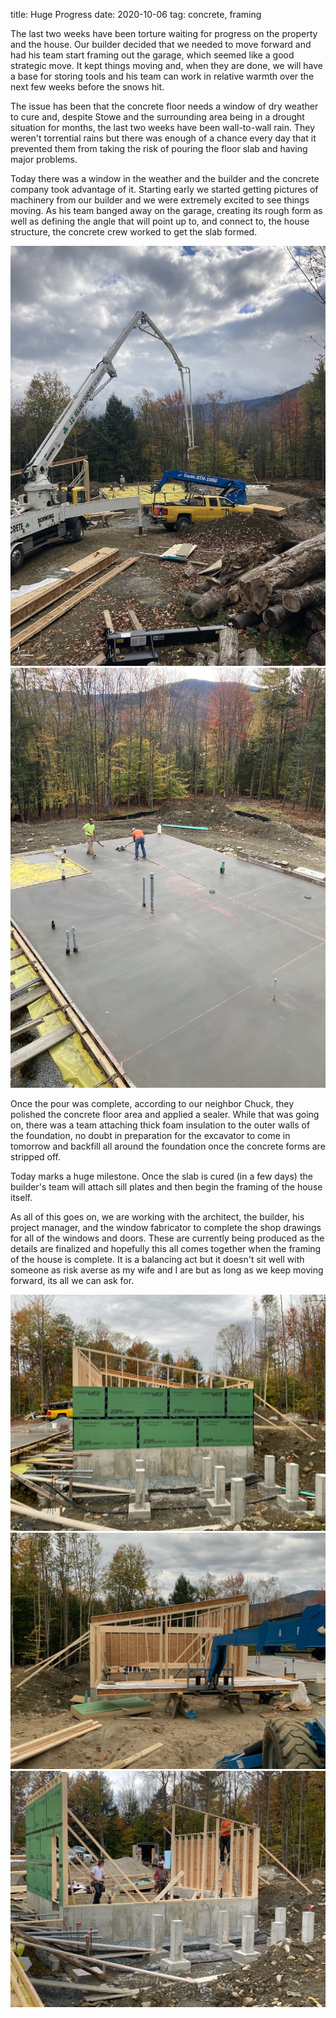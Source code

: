 title: Huge Progress
date: 2020-10-06
tag: concrete, framing


The last two weeks have been torture waiting for progress on the property and the house. Our builder decided that we needed to move forward and had his team start framing out the garage, which seemed like a good strategic move. It kept things moving and, when they are done, we will have a base for storing tools and his team can work in relative warmth over the next few weeks before the snows hit.

The issue has been that the concrete floor needs a window of dry weather to cure and, despite Stowe  and the surrounding area being in a drought situation for months, the last two weeks have been wall-to-wall rain.  They weren't torrential rains but there was enough of a chance every day that it prevented them from taking the risk of pouring the floor slab and having major problems.

Today there was a window in the weather and the builder and the concrete company took advantage of it.  Starting early we started getting pictures of machinery from our builder and we were extremely excited to see things moving.  As his team banged away on the garage, creating its rough form as well as defining the angle that will point up to, and connect to, the house structure, the concrete crew worked to get the slab formed. 

![](/files/concrete-boom.jpeg)      
![](/files/concrete-pour.jpeg)      


Once the pour was complete, according to our neighbor Chuck, they polished the concrete floor area and applied a sealer. While that was going on, there was a team attaching thick foam insulation to the outer walls of the foundation, no doubt in preparation for the excavator to come in tomorrow and backfill all around the foundation once the concrete forms are stripped off.

Today marks a huge milestone.  Once the slab is cured (in a few days) the builder's team will attach sill plates and then begin the framing of the house itself. 

As all of this goes on, we are working with the architect, the builder, his project manager, and the window fabricator to complete the shop drawings for all of the windows and doors. These are currently being produced as the details are finalized and hopefully this all comes together when the framing of the house is complete. It is a balancing act but it doesn't sit well with someone as risk averse as my wife and I are but as long as we keep moving forward, its all we can ask for.

![](/files/garage-back-with-wall.jpeg)      
![](/files/garage-front.jpeg)      
![](/files/garage_back.jpeg)      
